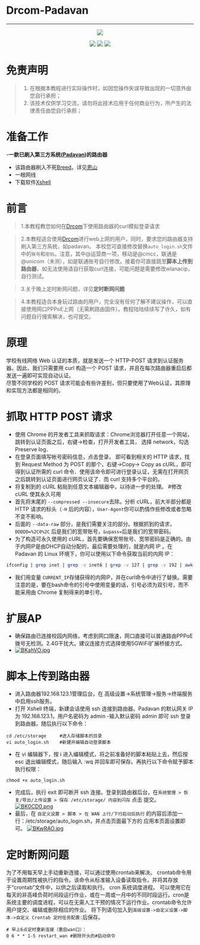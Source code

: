 ﻿# Drcom-Padavan

---

<p align="center">
  <a href="https://opt.cn2qq.com/padavan/"><img src="https://s1.ax1x.com/2020/10/27/BM7Za8.jpg"></a>
</p>
<p align="center">
    <a href="https://github.com/hisaner/Drcom-Padavan"><img src="https://img.shields.io/badge/release-v0.1-brightgreen.svg"></a>
    <a href="http://opt.cn2qq.com/padavan/"><img src="https://img.shields.io/badge/platform-Padavan-blue.svg"></a>
    <a href="https://opensource.org/licenses/GPL-3.0"><img src="https://img.shields.io/badge/license-AGPLv3-blue.svg"></a>
</p>

# 免责声明
> 1. 在根据本教程进行实际操作时，如因您操作失误导致出现的一切意外由您自行承担；
> 2. 该技术仅供学习交流，请勿将此技术应用于任何商业行为，所产生的法律责任由您自行承担；


# 准备工作

-**一款已刷入第三方系统([Padavan](http://opt.cn2qq.com/padavan/))的路由器**
- 该路由器刷入不死[Breed](https://breed.hackpascal.net/)。详见[恩山](https://www.right.com.cn/forum/thread-161906-1-1.html)
- 一根网线
- 下载软件[Xshell](https://www.netsarang.com/zh/xshell/)

# 前言

> 1.本教程教您如何在[Drcom](https://wiki.archlinux.org/index.php/Drcom_(%E7%AE%80%E4%BD%93%E4%B8%AD%E6%96%87))下使用路由器的curl模拟登录请求

> 2.本教程适合使用[Drcom](https://wiki.archlinux.org/index.php/Drcom_(%E7%AE%80%E4%BD%93%E4%B8%AD%E6%96%87))进行web上网的用户，同时，要求您的路由器支持刷入第三方系统，如padavan。
本校您可直接修改替换`auto_login.sh`文件中的`账号`和`密码`。注意，其中@运营商一项，移动是@cmcc，联通是@unicom（未测），如是联通账号自行修改。接着你可直接跳至**脚本上传到路由器**，如无法使用请自行获取curl连接，可能问题是需要修改wlanacip，自行测试。

> 3.关于晚上定时断网问题，详见**定时断网问题**

> 4.本教程适合本身玩过路由的用户，完全没有任何了解不建议操作，可以直接使用网口PPPoE上网（无需刷路由固件）。教程陆陆续续写了许久，如有问题自行搜索解决，也可提交。

# 原理
学校有线网络 Web 认证的本质，就是发送一个 HTTP-POST 请求到认证服务器。因此，我们只需要用 curl 构造一个 POST 请求，并且在每次路由器重启后都发送一遍即可实现自动认证。<br />
尽管不同学校的 POST 请求可能会有些许差别，但只要使用了Web认证，其原理和实现方法都是相同的。

# 抓取 HTTP POST 请求

- 使用 Chrome 的开发者工具来抓取请求：Chrome浏览器打开任意一个网站，跳转到认证页面之后，右键->检查，打开开发者工具， 选择 network，勾选 Preserve log．
- 在登录页面填写帐号密码信息，点击登录， 即可看到相关的 HTTP 请求，找到 Request Method 为 POST 的那个，右键->Copy-> Copy as cURL，即可得到认证所需的 curl 命令．使用该命令即可进行登录认证，无需在打开网页之后跳转到认证页面进行网页认证了．而 curl 支持多个平台的。
- 将复制到的 cURL 粘贴到任意文本编辑器中，以待进一步的处理。
#修改 cURL 使其永久可用
- 首先将末尾的 `--compressed --insecure`去除。分析 cURL，前大半部分都是 HTTP 请求的标头（`-H` 后的内容），`User-Agent`你可以酌情作些修改或者忽略不变不影响。
- 后面的 `--data-raw` 部分，是我们需要关注的部分。根据抓到的请求，`DDDDD=%2C0%2C` 后是我们的宽带账号，`&upass=`后是我们的宽带密码。
- 为了构造可永久使用的 cURL，首先要确保宽带账号、宽带密码是正确的。由于内网IP是由DHCP自动分配的，最后需要处理的，就是内网 IP 。在 Padavan 的 Linux 环境下，你可以使用以下命令获取当前的内网 IP：
```Bash
ifconfig | grep inet | grep -v inet6 | grep -v 127 | grep -v 192 | awk '{print $(NF-2)}' | cut -d ':' -f2
```
- 我们用变量 `CURRENT_IP`存储获得的内网IP，并在curl命令中进行了替换。需要注意的是，要在bash命令的引号中使用变量的话，引号必须为双引号，而不能采用由 Chrome 复制得来的单引号。

# 扩展AP

- 确保路由已连接校园内网络，考虑到网口限速，网口直接可以普通路由PPPoE拨号无检测。2.4G干扰大。建议连接方式选择使用5GWiFi扩展桥接方式。
- [![BKahVO.jpg](https://s1.ax1x.com/2020/10/26/BKahVO.jpg)](https://imgchr.com/i/BKahVO)


# 脚本上传到路由器

- 进入路由器192.168.123.1管理后台，在 高级设置->系统管理->服务->终端服务 中启用ssh服务。
- 打开 Xshell 终端，新建会话使用 ssh 连接到路由器。Padavan 的默认网关 IP 为 192.168.123.1，用户名密码为 admin
-输入默认密码 admin 即可 ssh 登录到路由器。随后执行以下命令：
```
cd /etc/storage		#进入存储脚本的目录
vi auto_login.sh	#新建并编辑自动登录脚本
```
- 在 vi 编辑器下，按 i 进入编辑模式，将之前准备好的脚本粘贴上去，然后按 esc 退出编辑模式，随后输入 :wq 并回车即可保存。再执行以下命令赋予脚本执行权限：
```
chmod +x auto_login.sh
```
- 完成后，执行 exit 即可断开 ssh 连接。登录到路由器后台，在`系统管理 > 恢复/导出/上传设置 > 保存 /etc/storage/ 内容到闪存` 点击 提交。
[![BK0CD0.png](https://s1.ax1x.com/2020/10/26/BK0CD0.png)](https://imgchr.com/i/BK0CD0)
- 最后，在 `自定义设置 > 脚本 > 在 WAN 上行/下行启动后执行` 的内容后添加一行：/etc/storage/auto_login.sh，并点击页面最下方的 应用本页面设置即可。
[![BKwRAO.jpg](https://s1.ax1x.com/2020/10/26/BKwRAO.jpg)](https://imgchr.com/i/BKwRAO)

# 定时断网问题

为了不用每天早上手动重新连接，可以通过使用crontab来解决。
crontab命令用于设置周期性被执行的指令。该命令从标准输入设备读取指令，并将其存放于“crontab”文件中，以供之后读取和执行。
cron 系统调度进程。 可以使用它在每天的非高峰负荷时间段运行作业，或在一周或一月中的不同时段运行。cron是系统主要的调度进程，可以在无需人工干预的情况下运行作业。crontab命令允许用户提交、编辑或删除相应的作业。
将下列语句加入到`高级设置->自定义设置->脚本->自定义 Crontab 定时任务配置:`后保存。
```
# 早上6点定时重新连接（重启wan口）：
0 6 * * 1-5 restart_wan #删除开头的#启动命令
```

